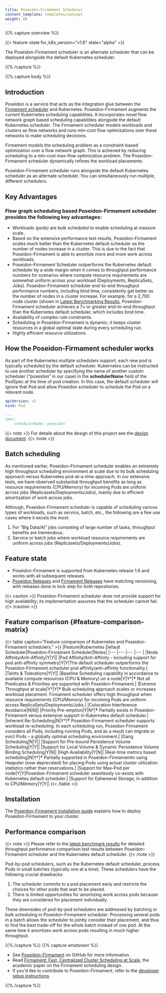 ```yaml
---
title: Poseidon-Firmament Scheduler
content_template: templates/concept
weight: 80
---
```


{{% capture overview %}}

{{< feature-state for_k8s_version="v1.6" state="alpha" >}}

The Poseidon-Firmament scheduler is an alternate scheduler that can be deployed alongside the default Kubernetes scheduler.

{{% /capture %}}

{{% capture body %}}


## Introduction

Poseidon is a service that acts as the integration glue between the [Firmament scheduler](https://github.com/Huawei-PaaS/firmament) and Kubernetes. Poseidon-Firmament augments the current Kubernetes scheduling capabilities. It incorporates novel flow network graph based scheduling capabilities alongside the default Kubernetes scheduler. The Firmament scheduler models workloads and clusters as flow networks and runs min-cost flow optimizations over these networks to make scheduling decisions.

Firmament models the scheduling problem as a constraint-based optimization over a flow network graph. This is achieved by reducing scheduling to a min-cost max-flow optimization problem. The Poseidon-Firmament scheduler dynamically refines the workload placements.

Poseidon-Firmament scheduler runs alongside the default Kubernetes scheduler as an alternate scheduler. You can simultaneously run multiple, different schedulers.

## Key Advantages

### Flow graph scheduling based Poseidon-Firmament scheduler provides the following key advantages:

- Workloads (pods) are bulk scheduled to enable scheduling at massive scale..
- Based on the extensive performance test results, Poseidon-Firmament scales much better than the Kubernetes default scheduler as the number of nodes increase in a cluster. This is due to the fact that Poseidon-Firmament is able to amortize more and more work across workloads.
- Poseidon-Firmament Scheduler outperforms the Kubernetes default scheduler by a wide margin when it comes to throughput performance numbers for scenarios where compute resource requirements are somewhat uniform across your workload (Deployments, ReplicaSets, Jobs).
  Poseidon-Firmament scheduler end-to-end throughput performance numbers, including bind time, consistently get better as the number of nodes in a cluster increase. For example, for a 2,700 node cluster (shown in [Latest Benchmarking Results](https://github.com/kubernetes-sigs/poseidon/blob/master/docs/benchmark/README.md#latest-benchmarking-results), Poseidon-Firmament scheduler achieves a 7× or greater end-to-end throughput than the Kubernetes default scheduler, which includes bind time.
- Availability of complex rule constraints.
- Scheduling in Poseidon-Firmament is dynamic; it keeps cluster resources in a global optimal state during every scheduling run.
- Highly efficient resource utilizations.

## How the Poseidon-Firmament scheduler works

As part of the Kubernetes multiple schedulers support, each new pod is typically scheduled by the default scheduler. Kubernetes can be instructed to use another scheduler by specifying the name of another custom scheduler (“poseidon” in our case) in the **schedulerName** field of the PodSpec at the time of pod creation. In this case, the default scheduler will ignore that Pod and allow Poseidon scheduler to schedule the Pod on a relevant node.

```yaml
apiVersion: v1
kind: Pod

...
spec:
    schedulerName: poseidon
```


{{< note >}}
For details about the design of this project see the [design document](https://github.com/kubernetes-sigs/poseidon/blob/master/docs/design/README.md).
{{< /note >}}

## Batch scheduling

As mentioned earlier, Poseidon-Firmament scheduler enables an extremely high throughput scheduling environment at scale due to its bulk scheduling approach versus Kubernetes pod-at-a-time approach. In our extensive tests, we have observed substantial throughput benefits as long as resource requirements (CPU/Memory) for incoming Pods are uniform across jobs (Replicasets/Deployments/Jobs), mainly due to efficient amortization of work across jobs.

Although, Poseidon-Firmament scheduler is capable of scheduling various types of workloads, such as service, batch, etc., the following are a few use cases where it excels the most:

1. For “Big Data/AI” jobs consisting of large number of tasks, throughput benefits are tremendous.
2. Service or batch jobs where workload resource requirements are uniform across jobs (Replicasets/Deployments/Jobs).

## Feature state

- Poseidon-Firmament is supported from Kubernetes release 1.6 and works with all subsequent releases.
- [Poseidon Releases](https://github.com/kubernetes-sigs/poseidon/releases) and [Firmament Releases](https://github.com/Huawei-PaaS/firmament/releases) have matching versioning, with releases done in lock step for both repositories.

{{< caution >}}
Poseidon-Firmament scheduler does not provide support for high availability; its implementation assumes that the scheduler cannot fail.
{{< /caution >}}

## Feature comparison {#feature-comparison-matrix}

{{< table caption="Feature comparison of Kubernetes and Poseidon-Firmament schedulers." >}}
|Feature|Kubernetes Default Scheduler|Poseidon-Firmament Scheduler|Notes|
|--- |--- |--- |--- |
|Node Affinity/Anti-Affinity|Y|Y||
|Pod Affinity/Anti-Affinity - including support for pod anti-affinity symmetry|Y|Y|The default scheduler outperforms the Poseidon-Firmament scheduler pod affinity/anti-affinity functionality.|
|Taints & Tolerations|Y|Y||
|Baseline Scheduling capability in accordance to available compute resources (CPU & Memory) on a node|Y|Y†|**†** Not all Predicates & Priorities are supported with Poseidon-Firmament.|
|Extreme Throughput at scale|Y†|Y|**†** Bulk scheduling approach scales or increases workload placement. Firmament scheduler offers high throughput when resource requirements (CPU/Memory) for incoming Pods are uniform across ReplicaSets/Deployments/Jobs.|
|Colocation Interference Avoidance|N|N||
|Priority Pre-emption|Y|N†|**†** Partially exists in Poseidon-Firmament versus extensive support in Kubernetes default scheduler.|
|Inherent Re-Scheduling|N|Y†|**†** Poseidon-Firmament scheduler supports workload re-scheduling. In each scheduling run, Poseidon-Firmament considers all Pods, including running Pods, and as a result can migrate or evict Pods – a globally optimal scheduling environment.|
|Gang Scheduling|N|Y||
|Support for Pre-bound Persistence Volume Scheduling|Y|Y||
|Support for Local Volume & Dynamic Persistence Volume Binding Scheduling|Y|N||
|High Availability|Y|N||
|Real-time metrics based scheduling|N|Y†|**†** Partially supported in Poseidon-Firmamemtn using Heapster (now deprecated) for placing Pods using actual cluster utilization statistics rather than reservations.|
|Support for Max-Pod per node|Y|Y|Poseidon-Firmament scheduler seamlessly co-exists with Kubernetes default scheduler.|
|Support for Ephemeral Storage, in addition to CPU/Memory|Y|Y||
{{< /table >}}

## Installation

The [Poseidon-Firmament installation guide](https://github.com/kubernetes-sigs/poseidon/blob/master/docs/install/README.md#Installation) explains how to deploy Poseidon-Firmament to your cluster.

## Performance comparison

{{< note >}}
   Please refer to the [latest benchmark results](https://github.com/kubernetes-sigs/poseidon/blob/master/docs/benchmark/README.md) for detailed throughput performance comparison test results between Poseidon-Firmament scheduler and the Kubernetes default scheduler.
{{< /note >}}

Pod-by-pod schedulers, such as the Kubernetes default scheduler, process Pods in small batches (typically one at a time). These schedulers have the following crucial drawbacks:

1. The scheduler commits to a pod placement early and restricts the choices for other pods that wait to be placed.
2. There is limited opportunities for amortizing work across pods because they are considered for placement individually.

These downsides of pod-by-pod schedulers are addressed by batching or bulk scheduling in Poseidon-Firmament scheduler. Processing several pods in a batch allows the scheduler to jointly consider their placement, and thus to find the best trade-off for the whole batch instead of one pod. At the same time it amortizes work across pods resulting in much higher throughput.

{{% /capture %}}
{{% capture whatsnext %}}
* See [Poseidon-Firmament](https://github.com/kubernetes-sigs/poseidon#readme) on GitHub for more information.
* Read [Firmament: Fast, Centralized Cluster Scheduling at Scale](https://www.usenix.org/system/files/conference/osdi16/osdi16-gog.pdf), the academic paper on the Firmament scheduling design.
* If you'd like to contribute to Poseidon-Firmament, refer to the [developer setup instructions](https://github.com/kubernetes-sigs/poseidon/blob/master/docs/devel/README.md).

{{% /capture %}}
